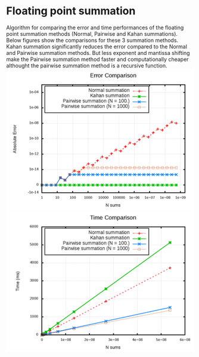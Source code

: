 # Floating point summation

Algorithm for comparing the error and time performances of the floating point summation methods (Normal, Pairwise and Kahan summations). Below figures show the comparisons for these 3 summation methods. Kahan summation significantly reduces the error compared to the Normal and Pairwise summation methods. But less exponent and mantissa shifting make the Pairwise summation method faster and computationally cheaper althought the pairwise summation method is a recursive function.
![alt tag](https://raw.githubusercontent.com/NaveenKaliannan/FloatingPointSummation/master/output/graph/Error.png)
![alt tag](https://raw.githubusercontent.com/NaveenKaliannan/FloatingPointSummation/master/output/graph/Time.png)
